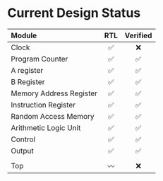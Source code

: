 # Current Design Status

| Module                  | RTL | Verified |
| :---------------------- | :-: | :-: |
| Clock                   |✅|❌|
| Program Counter         |✅|✅|
| A register              |✅|✅|
| B Register              |✅|✅|
| Memory Address Register |✅|✅|
| Instruction Register    |✅|✅|
| Random Access Memory    |✅|✅|
| Arithmetic Logic Unit   |✅|✅|
| Control                 |✅|✅|
| Output                  |✅|✅|
||||
| Top                     |〰️|❌|
